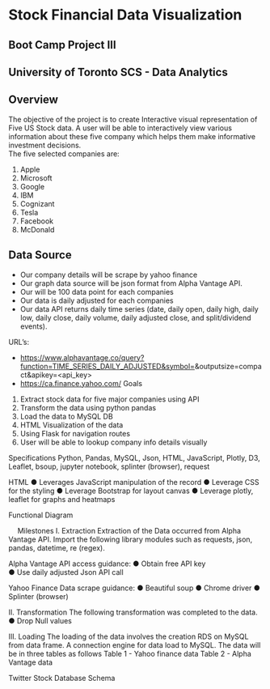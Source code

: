 # Stock Financial Data Visualization

## Boot Camp Project III
## University of Toronto SCS - Data Analytics

## Overview
The objective of the project is to create Interactive visual representation of Five US Stock data. A user will be able to interactively view various information about these five company which helps them make informative investment decisions.  
The five selected companies are:
1.	Apple
2.	Microsoft
3.	Google
4.	IBM
5.	Cognizant
6.  Tesla
7.  Facebook
8.  McDonald

## Data Source
-	Our company details will be scrape by yahoo finance
-	Our graph data source will be json format from Alpha Vantage API.
-	Our will be 100 data point for each companies
-	Our data is daily adjusted for each companies
-	Our data API returns daily time series (date, daily open, daily high, daily low, daily close, daily volume, daily adjusted close, and split/dividend events).

URL’s:
-	https://www.alphavantage.co/query?function=TIME_SERIES_DAILY_ADJUSTED&symbol=<sticker>&outputsize=compact&apikey=<api_key> 
-	https://ca.finance.yahoo.com/
Goals
1.	Extract stock data for five major companies using API
2.	Transform the data using python pandas
3.	Load the data to MySQL DB
4.	HTML Visualization of the data
5.	Using Flask for navigation routes
6.	User will be able to lookup company info details visually

Specifications
Python, Pandas, MySQL, Json, HTML, JavaScript, Plotly, D3, Leaflet, bsoup, jupyter notebook, splinter (browser), request

HTML 
●	Leverages JavaScript manipulation of the record 
●	Leverage CSS for the styling
●	Leverage Bootstrap for layout canvas
●	Leverage plotly, leaflet for graphs and heatmaps
 
Functional Diagram
 

 
Milestones
I.	Extraction
Extraction of the Data occurred from Alpha Vantage API.  Import the following library modules such as requests, json, pandas, datetime, re (regex).

Alpha Vantage API access guidance: 
●	Obtain free API key  
●	Use daily adjusted Json API call

Yahoo Finance Data scrape guidance: 
●	Beautiful soup
●	Chrome driver
●	Splinter (browser)

II.	Transformation
The following transformation was completed to the data.
●	Drop Null values

III.	Loading
The loading of the data involves the creation RDS on MySQL from data frame.  A connection engine for data load to MySQL.  The data will be in three tables as follows
Table 1 - Yahoo finance data 
Table 2 - Alpha Vantage data 






Twitter Stock Database Schema




